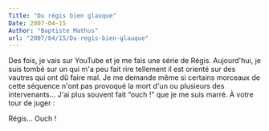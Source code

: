 ```yaml
---
Title: "Du régis bien glauque"
Date: 2007-04-15
Author: "Baptiste Mathus"
url: "2007/04/15/Du-regis-bien-glauque"
---
```




Des fois, je vais sur YouTube et je me fais une série de Régis.
Aujourd'hui, je suis tombé sur un qui m'a peu fait rire tellement il est
orienté sur des vautres qui ont dû faire mal. Je me demande même si
certains morceaux de cette séquence n'ont pas provoqué la mort d'un ou
plusieurs des intervenants... J'ai plus souvent fait “ouch !” que je me
suis marré. À votre tour de juger :

Régis... Ouch !

